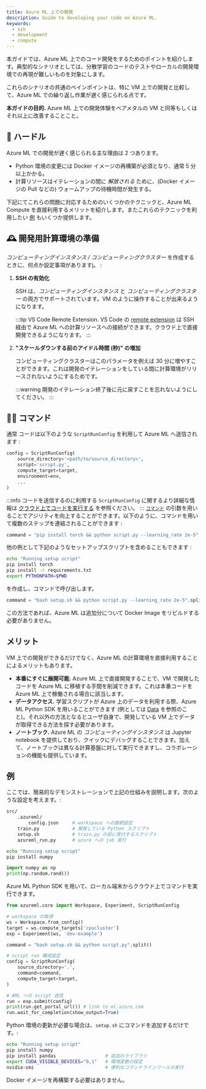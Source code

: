 ```yaml
---
title: Azure ML 上での開発
description: Guide to developing your code on Azure ML.
keywords:
  - ssh
  - development
  - compute
---
```


本ガイドでは、Azure ML 上でのコード開発をするためのポイントを紹介します。典型的なシナリオとしては、分散学習のコードのテストやローカルの開発環境での再現が難しいものを対象にします。

これらのシナリオの共通のペインポイントは、特に VM 上での開発と比較して、Azure ML での繰り返し作業が遅く感じられる点です。


**本ガイドの目的.**  Azure ML 上での開発体験をベアメタルの VM と同等もしくはそれ以上に改善することこと。

## 🚧 ハードル

Azure ML での開発が遅く感じられる主な理由は 2 つあります。
- Python 環境の変更には Docker イメージの再構築が必須となり、通常 5 分以上かかる。
- 計算リソースはイテレーションの間に _解放される_ ために、(Docker イメージの Pull などの) ウォームアップの待機時間が発生する。

下記にてこれらの問題に対応するためのいくつかのテクニックと、Azure ML Compute を直接利用するメリットを紹介します。またこれらのテクニックを利用したい [例](#例) もいくつか提供します。


## 🕰️ 開発用計算環境の準備

_コンピューティングインスタンス / コンピューティングクラスター_ を作成するときに、何点か設定事項がありますj。 : 


1. **SSH の有効化**

    SSH は、_コンピューティングインスタンス_ と _コンピューティングクラスター_ の両方でサポートされています。VM のように操作することが出来るようになります。

    :::tip VS Code Remote Extension.
    VS Code の [remote extension](https://code.visualstudio.com/docs/remote/ssh)
    は SSH 経由で Azure ML への計算リソースへの接続ができます。クラウド上で直接開発できるようになります。
    :::

2. **"スケールダウンする前のアイドル時間 (秒)" の増加**

    コンピューティングクラスターはこのパラメータを例えば 30 分に増やすことができます。これは開発のイテレーションをしている間に計算環境がリリースされないようにするためです。

    :::warning
    開発のイテレーション終了後に元に戻すことを忘れないようにしてください。
    :::

## 🏃‍♀️ コマンド

通常 コードは以下のような `ScriptRunConfig` を利用して Azure ML へ送信されます : 

```python
config = ScriptRunConfig(
    source_directory='<path/to/source_directory>',
    script='script.py',
    compute_target=target,
    environment=env,
    ...
)
```

:::info
コードを送信するのに利用する `ScriptRunConfig` に関するより詳細な情報は [クラウド上でコードを実行する](script-run-config) を参照ください。
:::
[`コマンド`](script-run-config#commands) の引数を用いることでアジリティを向上することができます。以下のように、コマンドを用いて複数のステップを連結されることができます : 

```python
command = "pip install torch && python script.py --learning_rate 2e-5".split()
```

他の例として下記のようなセットアップスクリプトを含めることもできます :

```bash title="setup.sh"
echo "Running setup script"
pip install torch
pip install -r requirements.txt
export PYTHONPATH=$PWD
```

を作成し、コマンドで呼び出します。

```python
command = "bash setup.sh && python script.py --learning_rate 2e-5".split()
```

この方法であれば、Azure ML は追加分について Docker Image をリビルドする必要がありません。

## メリット

VM 上での開発ができるだけでなく、Azure ML の計算環境を直接利用することによるメリットもあります。

- **本番にすぐに展開可能.** Azure ML 上で直接開発することで、VM で開発したコードを Azure ML に移植する手間を削減できます。これは本番コードを Azure ML 上で稼働される場合に該当します。
- **データアクセス.** 学習スクリプトが Azure 上のデータを利用する際、Azure ML Python SDK を用いることができます (例としては [Data](data) を参照のこと)。それ以外の方法となるとユーザ自身で、開発している VM 上でデータが取得できる方法を探す必要があります。
- **ノートブック.** Azure ML の _コンピューティングインスタンス_ は Jupyter notebook を提供しており、クイックにデバッグすることできます。加えて、ノートブックは異なる計算基盤に対して実行できますし、コラボレーションの機能も提供しています。


## 例

ここでは、簡易的なデモンストレーションで上記の仕組みを説明します。次のような設定を考えます。:

```bash
src/
    .azureml/
        config.json     # workspace への接続設定
    train.py            # 開発している Python スクリプト
    setup.sh            # train.py の前に実行するスクリプト
    azureml_run.py      # azure への job 実行
```

```bash title="setup.sh"
echo "Running setup script"
pip install numpy
```

```python title="train.py"
import numpy as np
print(np.random.rand())
```

Azure ML Python SDK を用いて、ローカル端末からクラウド上でコマンドを実行できます。

```python title="azureml_run.py"
from azureml.core import Workspace, Experiment, ScriptRunConfig

# workspace の取得
ws = Workspace.from_config()
target = ws.compute_targets['cpucluster']
exp = Experiment(ws, 'dev-example')

command = "bash setup.sh && python script.py".split()

# script run 構成設定
config = ScriptRunConfig(
    source_directory='.',
    command=command,
    compute_target=target,
)

# AML への script 送信
run = exp.submit(config)
print(run.get_portal_url()) # link to ml.azure.com
run.wait_for_completion(show_output=True)
```

Python 環境の更新が必要な場合は、`setup.sh` にコマンドを追加するだけです。:

```bash title="setup.sh"
echo "Running setup script"
pip install numpy
pip install pandas                  # 追加のライブラリ
export CUDA_VISIBLE_DEVICES="0,1"   # 環境変数の設定
nvidia-smi                          # 便利なコマンドラインツールの実行
```

Docker イメージを再構築する必要はありません。
